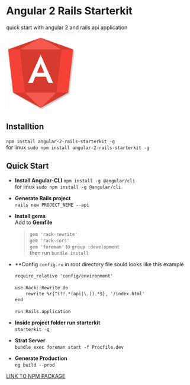# Angular 2 Rails Starterkit
quick start with angular 2 and rails api application

<img src="https://raw.githubusercontent.com/igorbezsmertnyi/angular-2-rails-starterkit/master/src/logo.png" height="200px" />


## Installtion
```npm install angular-2-rails-starterkit -g```<br/>
for linux ```sudo npm install angular-2-rails-starterkit -g```

## Quick Start
- **Install Angular-CLI**
  ```npm install -g @angular/cli```<br/>
  for linux ```sudo npm install -g @angular/cli```
- **Generate Rails project**<br/>
  ```rails new PROJECT_NEME --api```
- **Install gems**<br/>
  Add to **Gemfile**
  > ```gem 'rack-rewrite'```<br/>
  > ```gem 'rack-cors'```<br/>
  > ```gem 'foreman'``` to ```group :development```<br/>
  >then run ```bundle install```
- **Config ```config.ru``` in root directory
    file sould looks like this example

    ```
    require_relative 'config/environment'

  	use Rack::Rewrite do
  		rewrite %r{^(?!.*(api|\.)).*$}, '/index.html'
  	end

  	run Rails.application
    ```

- **Inside project folder run starterkit**<br/>
  ```starterkit -g```
- **Strat Server**<br/>
  ```bundle exec foreman start -f Procfile.dev```
- **Generate Production**<br/>
  ```ng build --prod```



[LINK TO NPM PACKAGE](https://www.npmjs.com/package/angular-2-rails-starterkit)
